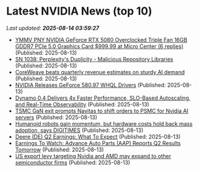 # Latest NVIDIA News (top 10)
_Last updated: **2025-08-14 03:59:27**_

- [YMMV PNY NVIDIA GeForce RTX 5080 Overclocked Triple Fan 16GB GDDR7 PCIe 5.0 Graphics Card $999.99 at Micro Center (6 replies)](https://slickdeals.net/f/18525679-ymmv-pny-nvidia-geforce-rtx-5080-overclocked-triple-fan-16gb-gddr7-pcie-5-0-graphics-card-999-99-at-micro-center) (Published: 2025-08-13)
- [SN 1038: Perplexity's Duplicity - Malicious Repository Libraries](https://twit.tv/shows/security-now/episodes/1038) (Published: 2025-08-13)
- [CoreWeave beats quarterly revenue estimates on sturdy AI demand](https://economictimes.indiatimes.com/tech/technology/coreweave-beats-quarterly-revenue-estimates-on-sturdy-ai-demand/articleshow/123270890.cms) (Published: 2025-08-13)
- [NVIDIA Releases GeForce 580.97 WHQL Drivers](https://www.madshrimps.be/news/nvidia-releases-geforce-580-97-whql-drivers/) (Published: 2025-08-13)
- [Dynamo 0.4 Delivers 4x Faster Performance, SLO-Based Autoscaling, and Real-Time Observability](https://developer.nvidia.com/blog/dynamo-0-4-delivers-4x-faster-performance-slo-based-autoscaling-and-real-time-observability/) (Published: 2025-08-13)
- [TSMC GaN exit prompts Navitas to shift orders to PSMC for Nvidia AI servers](https://www.digitimes.com/news/a20250813PD218/tsmc-gan-wafer-nvidia-psmc.html) (Published: 2025-08-13)
- [Humanoid robots gain momentum, but hardware costs hold back mass adoption, says DIGITIMES](https://www.digitimes.com/news/a20250812VL212/nvidia-hardware-digitimes-adoption-development.html) (Published: 2025-08-13)
- [Deere (DE) Q2 Earnings: What To Expect](https://finance.yahoo.com/news/deere-q2-earnings-expect-030125798.html) (Published: 2025-08-13)
- [Earnings To Watch: Advance Auto Parts (AAP) Reports Q2 Results Tomorrow](https://finance.yahoo.com/news/earnings-watch-advance-auto-parts-030051571.html) (Published: 2025-08-13)
- [US export levy targeting Nvidia and AMD may expand to other semiconductor firms](https://www.digitimes.com/news/a20250813VL202/nvidia-amd-policy-security-ai-chip.html) (Published: 2025-08-13)
